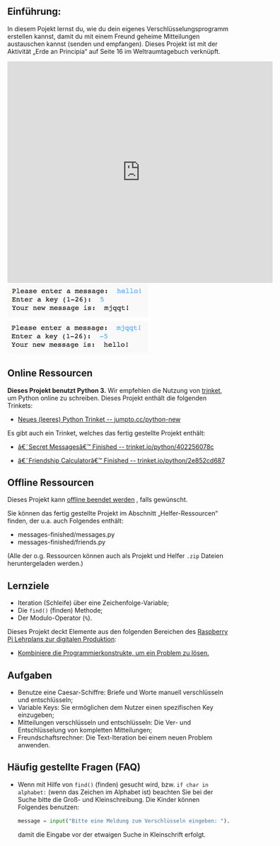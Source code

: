 ## Einführung:

In diesem Pojekt lernst du, wie du dein eigenes Verschlüsselungsprogramm erstellen kannst, damit du mit einem Freund geheime Mitteilungen austauschen kannst (senden und empfangen). Dieses Projekt ist mit der Aktivität „Erde an Principia“ auf Seite 16 im Weltraumtagebuch verknüpft.

<div class="trinket">
  <iframe src="https://trinket.io/embed/python/402256078c?outputOnly=true&start=result" width="600" height="500" frameborder="0" marginwidth="0" marginheight="0" allowfullscreen>
  </iframe>
  <img src="images/messages-finished.png">
</div>

## Online Ressourcen

__Dieses Projekt benutzt Python 3.__ Wir empfehlen die Nutzung von [trinket](https://trinket.io/), um Python online zu schreiben. Dieses Projekt enthält die folgenden Trinkets:

+ [Neues (leeres) Python Trinket -- jumpto.cc/python-new](http://jumpto.cc/python-new)

Es gibt auch ein Trinket, welches das fertig gestellte Projekt enthält:

+ [â€˜Secret Messagesâ€™ Finished -- trinket.io/python/402256078c](https://trinket.io/python/402256078c)

+ [â€˜Friendship Calculatorâ€™ Finished -- trinket.io/python/2e852cd687](https://trinket.io/python/2e852cd687)

## Offline Ressourcen
Dieses Projekt kann [offline beendet werden](https://www.codeclubprojects.org/en-GB/resources/python-working-offline/) , falls gewünscht.

Sie können das fertig gestellte Projekt im Abschnitt „Helfer-Ressourcen“ finden, der u.a. auch Folgendes enthält:

+ messages-finished/messages.py
+ messages-finished/friends.py

(Alle der o.g. Ressourcen können auch als Projekt und Helfer `.zip` Dateien heruntergeladen werden.)

## Lernziele
+ Iteration (Schleife) über eine Zeichenfolge-Variable;
+ Die `find()` (finden) Methode;
+ Der Modulo-Operator (`%`).

Dieses Projekt deckt Elemente aus den folgenden Bereichen des [Raspberry Pi Lehrplans zur digitalen Produktion](http://rpf.io/curriculum):

+ [Kombiniere die Programmierkonstrukte, um ein Problem zu lösen.](https://www.raspberrypi.org/curriculum/programming/builder)

## Aufgaben
+ Benutze eine Caesar-Schiffre: Briefe und Worte manuell verschlüsseln und entschlüsseln;
+ Variable Keys: Sie ermöglichen dem Nutzer einen spezifischen Key einzugeben;
+ Mitteilungen verschlüsseln und entschlüsseln: Die Ver- und Entschlüsselung von kompletten Mitteilungen;
+ Freundschaftsrechner: Die Text-Iteration bei einem neuen Problem anwenden.

## Häufig gestellte Fragen (FAQ)
+ Wenn mit Hilfe von `find()` (finden) gesucht wird, bzw. `if char in alphabet:` (wenn das Zeichen im Alphabet ist) beachten Sie bei der Suche bitte die Groß- und Kleinschreibung. Die Kinder können Folgendes benutzen:

	```python
	message = input("Bitte eine Meldung zum Verschlüsseln eingeben: ").lower()
	```

	damit die Eingabe vor der etwaigen Suche in Kleinschrift erfolgt.
